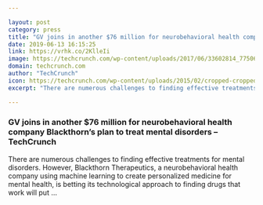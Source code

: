 ```yaml
---

layout: post
category: press
title: "GV joins in another $76 million for neurobehavioral health company Blackthorn’s plan to treat mental disorders"
date: 2019-06-13 16:15:25
link: https://vrhk.co/2KlleIi
image: https://techcrunch.com/wp-content/uploads/2017/06/33602814_7750651a44_o.jpg?w=652
domain: techcrunch.com
author: "TechCrunch"
icon: https://techcrunch.com/wp-content/uploads/2015/02/cropped-cropped-favicon-gradient.png?w=180
excerpt: "There are numerous challenges to finding effective treatments for mental disorders. However, Blackthorn Therapeutics, a neurobehavioral health company using machine learning to create personalized medicine for mental health, is betting its technological approach to finding drugs that work will put …"

---
```


### GV joins in another $76 million for neurobehavioral health company Blackthorn’s plan to treat mental disorders – TechCrunch

There are numerous challenges to finding effective treatments for mental disorders. However, Blackthorn Therapeutics, a neurobehavioral health company using machine learning to create personalized medicine for mental health, is betting its technological approach to finding drugs that work will put …